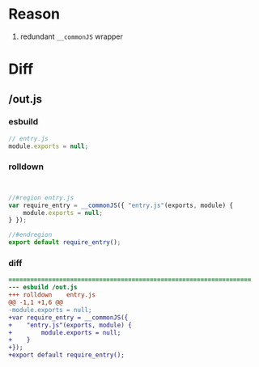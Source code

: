 # Reason
1. redundant `__commonJS` wrapper
# Diff
## /out.js
### esbuild
```js
// entry.js
module.exports = null;
```
### rolldown
```js


//#region entry.js
var require_entry = __commonJS({ "entry.js"(exports, module) {
	module.exports = null;
} });

//#endregion
export default require_entry();

```
### diff
```diff
===================================================================
--- esbuild	/out.js
+++ rolldown	entry.js
@@ -1,1 +1,6 @@
-module.exports = null;
+var require_entry = __commonJS({
+    "entry.js"(exports, module) {
+        module.exports = null;
+    }
+});
+export default require_entry();

```